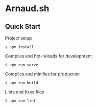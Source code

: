 # Arnaud.sh

## Quick Start

Project setup

```console
$ npm install
```

Compiles and hot-reloads for development

```console
$ npm run serve
```

Compiles and minifies for production
```console
$ npm run build
```

Lints and fixes files
```console
$ npm run lint
```
